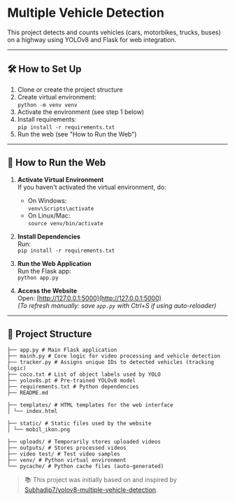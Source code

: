 # Multiple Vehicle Detection

This project detects and counts vehicles (cars, motorbikes, trucks, buses) on a highway using YOLOv8 and Flask for web integration.

---
## 🛠 How to Set Up

1. Clone or create the project structure
2. Create virtual environment:  
   `python -m venv venv`
3. Activate the environment (see step 1 below)
4. Install requirements:  
   `pip install -r requirements.txt`
5. Run the web (see "How to Run the Web")

---

## 🚀 How to Run the Web

1. **Activate Virtual Environment**  
   If you haven't activated the virtual environment, do:
   - On Windows:  
     `venv\Scripts\activate`
   - On Linux/Mac:  
     `source venv/bin/activate`

2. **Install Dependencies**  
   Run:  
   `pip install -r requirements.txt`

3. **Run the Web Application**  
   Run the Flask app:  
   `python app.py`

4. **Access the Website**  
   Open: [http://127.0.0.1:5000](http://127.0.0.1:5000)  
   *(To refresh manually: save `app.py` with Ctrl+S if using auto-reloader)*

---

## 📁 Project Structure
```UAS/
├── app.py # Main Flask application
├── mainh.py # Core logic for video processing and vehicle detection
├── tracker.py # Assigns unique IDs to detected vehicles (tracking logic)
├── coco.txt # List of object labels used by YOLO
├── yolov8s.pt # Pre-trained YOLOv8 model 
├── requirements.txt # Python dependencies
├── README.md 

├── templates/ # HTML templates for the web interface
│ └── index.html

├── static/ # Static files used by the website
│ └── mobil_ikon.png

├── uploads/ # Temporarily stores uploaded videos
├── outputs/ # Stores processed videos
├── video test/ # Test video samples
├── venv/ # Python virtual environment
└── pycache/ # Python cache files (auto-generated)
```




> 📚 This project was initially based on and inspired by  
> [Subhadip7/yolov8-multiple-vehicle-detection](https://github.com/Subhadip7/yolov8-multiple-vehicle-detection).
